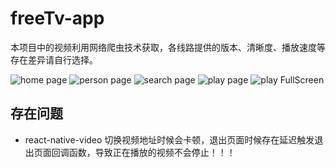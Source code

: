 # freeTv-app

本项目中的视频利用网络爬虫技术获取，各线路提供的版本、清晰度、播放速度等存在差异请自行选择。

![home page](./preview/home.png)
![person page](./preview/person.png)
![search page](./preview/search.png)
![play page](./preview/playpage.png)
![play FullScreen](./preview/fullsreen.png)

## 存在问题

- react-native-video 切换视频地址时候会卡顿，退出页面时候存在延迟触发退出页面回调函数，导致正在播放的视频不会停止！！！